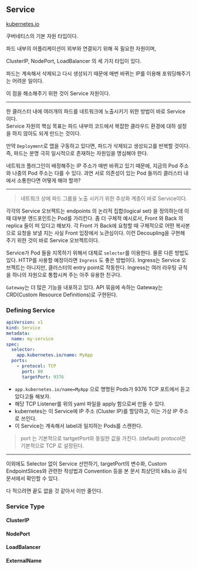 ## Service

[kubernetes.io](https://kubernetes.io/docs/concepts/services-networking/service/#services-without-selectors)

쿠버네티스의 기본 자원 타입이다.

파드 내부의 어플리케이션이 외부와 연결되기 위해 꼭 필요한 자원이며,

ClusterIP, NodePort, LoadBalancer 의 세 가지 타입이 있다.

파드는 계속해서 삭제되고 다시 생성되기 때문에 매번 바뀌는 IP를 이용해 포워딩해주기는 어려운 일이다.

이 점을 해소해주기 위한 것이 Service 자원이다.

---

한 클러스터 내에 여러개의 파드를 네트워크에 노출시키기 위한 방법이 바로 Service 이다.  
Service 자원의 핵심 목표는 파드 내부의 코드에서 복잡한 클라우드 환경에 대하 설정을 하지 않아도 되게 만드는 것이다.

만약 `Deployment`로 앱을 구동하고 있다면, 파드가 삭제되고 생성되고를 반복할 것이다. 즉, 파드는 분명 극히 일시적으로 존재하는 자원임을 명심해야 한다.

네트워크 플러그인이 배정해주는 IP 주소가 매번 바뀌고 있기 때문에, 지금의 Pod 주소와 나중의 Pod 주소는 다를 수 있다. 과연 서로 의존성이 있는 Pod 들끼리 클러스터 내에서 소통한다면 어떻게 해야 할까?

---

> 네트워크 상에 파드 그룹을 노출 시키기 위한 추상화 계층이 바로 Service이다.

각각의 Service 오브젝트는 endpoints 의 논리적 집합(logical set) 을 정의하는데 이때 대부분 엔드포인트는 Pod를 가리킨다.
좀 더 구체적 예시로서, Front 와 Back 의 replica 들이 떠 있다고 해보자. 각 Front 가 Back에 요청할 때 구체적으로 어떤 복사본으로 요청을 보낼 지는 사실 Front 입장에서 노관심이다. 이런 Decoupling을 구현해 주기 위한 것이 바로 Service 오브젝트이다.

Service가 Pod 들을 지목하기 위해서 대체로 `selector`를 이용한다. 물론 다른 방법도 있다.
HTTP를 사용할 예정이라면 `Ingress` 도 좋은 방법이다. Ingress는 Service 오브젝트는 아니지만, 클러스터의 entry point로 작동한다.
Ingress는 여러 라우팅 규칙을 하나의 자원으로 통합시켜 주는 아주 유용한 친구다.

`Gateway`는 더 많은 기능을 내포하고 있다. API 묶음에 속하는 Gateway는 CRD(Custom Resource Definitions)로 구현된다.

### Defining Service

```yml
apiVersion: v1
kind: Service
metadata:
  name: my-service
spec:
  selector:
    app.kubernetes.io/name: MyApp
  ports:
    - protocol: TCP
      port: 80
      targetPort: 9376
```

- `app.kubernetes.io/name=MyApp` 으로 명명된 Pods가 9376 TCP 포트에서 듣고 있다고들 해보자.
- 해당 TCP Listener를 위의 yaml 파일을 apply 함으로써 만들 수 있다.
- kubernetes는 이 Service에 IP 주소 (Cluster IP)를 할당하고, 이는 가상 IP 주소로 쓰인다.
- 이 Service는 계속해서 label과 일치하는 Pods를 스캔한다.

> port 는 기본적으로 tartgetPort와 동일한 값을 가진다. (default)
> protocol은 기본적으로 TCP 로 설정된다.

---

이외에도 Selector 없이 Service 선언하기, targetPort의 변수화, Custom EndpointSlices와 관련한 작성법과 Convention 등을 본 문서 최상단의 k8s.io 공식 문서에서 확인할 수 있다.

다 적으려면 끝도 없을 것 같아서 이만 줄인다.

### Service Type

#### ClusterIP

#### NodePort

#### LoadBalancer

#### ExternalName
